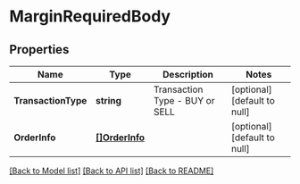 # MarginRequiredBody

## Properties
Name | Type | Description | Notes
------------ | ------------- | ------------- | -------------
**TransactionType** | **string** | Transaction Type - BUY or SELL | [optional] [default to null]
**OrderInfo** | [**[]OrderInfo**](orderInfo.md) |  | [optional] [default to null]

[[Back to Model list]](../README.md#documentation-for-models) [[Back to API list]](../README.md#documentation-for-api-endpoints) [[Back to README]](../README.md)


